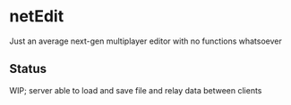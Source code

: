 # netEdit
Just an average next-gen multiplayer editor with no functions whatsoever

## Status
WIP; server able to load and save file and relay data between clients
